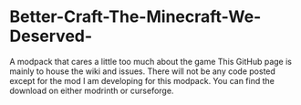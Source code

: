 # Better-Craft-The-Minecraft-We-Deserved-
A modpack that cares a little too much about the game 
This GitHub page is mainly to house the wiki and issues. There will not be any code posted except for the mod I am developing for this modpack. You can find the download on either modrinth or curseforge. 

